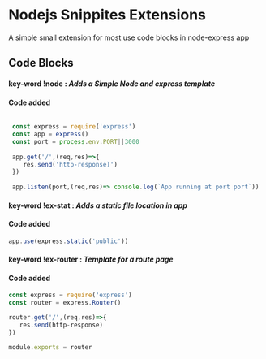 # Nodejs Snippites Extensions

 A simple small extension for most use code blocks in node-express app

## Code Blocks

#### key-word __!node__ : *Adds a Simple Node and express template*

#### Code added

```js

 const express = require('express')
 const app = express()
 const port = process.env.PORT||3000
 
 app.get('/',(req,res)=>{
    res.send('http-response)')
 })
 
 app.listen(port,(req,res)=> console.log(`App running at port port`))

```

#### key-word **!ex-stat** : *Adds a static file location in app*

#### Code added

```js
app.use(express.static('public'))
```

#### key-word **!ex-router** : *Template for a route page*

#### Code added

```js
const express = require('express')
const router = express.Router()

router.get('/',(req,res)=>{
   res.send(http-response)
})

module.exports = router
```